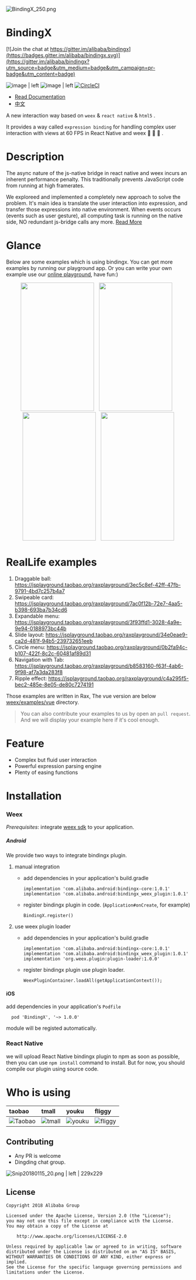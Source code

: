 
![BindingX_250.png](https://img.alicdn.com/tfs/TB1ZG58bb1YBuNjSszeXXablFXa-400-400.png "")

# BindingX

[![Join the chat at https://gitter.im/alibaba/bindingx](https://badges.gitter.im/alibaba/bindingx.svg)](https://gitter.im/alibaba/bindingx?utm_source=badge&utm_medium=badge&utm_campaign=pr-badge&utm_content=badge)

![image | left](https://img.shields.io/badge/PRs-welcome-brightgreen.svg "")
![image | left](https://img.shields.io/badge/license-Apache--2.0-brightgreen.svg "")
[![CircleCI](https://circleci.com/gh/alibaba/bindingx/tree/master.svg?style=svg)](https://circleci.com/gh/alibaba/bindingx/tree/master)

* [Read Documentation](https://alibaba.github.io/bindingx/guide/introduce)
* [中文](https://github.com/alibaba/bindingx/blob/master/README_cn.md)

A new interaction way based on `weex` & `react native` & `html5` .

It provides a way called `expression binding` for handling complex user interaction with views at 60 FPS in React Native and weex :tada: :tada: :tada: .

# Description

The async nature of the js-native bridge in react native and weex incurs an inherent performance penalty. This traditionally prevents JavaScript code from running at high framerates.

We exploreed and implemented a completely new approach to solve the problem. It's main idea is translate the user interaction into expression, and transfer those expressions into native environment. When events occurs (events such as user gesture), all computing task is running on the native side, NO redundant js-bridge calls any more. [Read More](https://alibaba.github.io/bindingx/guide/introduce)

# Glance

Below are some examples which is using bindingx. You can get more examples by running our playground app. Or you can write your own example use our [online playground](https://alibaba.github.io/bindingx/playground), have fun:)

<div align="center">
    <img style="margin-right:10px" src="https://gw.alicdn.com/tfs/TB1fES5bhGYBuNjy0FnXXX5lpXa-320-563.gif" width = "200" height = "350"/>
    <img style="margin-right:10px" src="https://gw.alicdn.com/tfs/TB1hOaKbbGYBuNjy0FoXXciBFXa-320-563.gif" width = "200" height = "350"/>
    <img style="margin-right:10px" src="https://gw.alicdn.com/tfs/TB1LCmUbkyWBuNjy0FpXXassXXa-320-563.gif" width = "200" height = "350"/>
    <img src="https://gw.alicdn.com/tfs/TB1FRGZbeuSBuNjy1XcXXcYjFXa-320-563.gif" width = "200" height = "350"/>
</div>

# RealLife examples

  1. Draggable ball: https://jsplayground.taobao.org/raxplayground/3ec5c8ef-42ff-47fb-9791-4bd7c257b4a7
  2. Swipeable card: https://jsplayground.taobao.org/raxplayground/7ac0f12b-72e7-4aa5-b398-693ba7b34cd6
  3. Expandable menu: https://jsplayground.taobao.org/raxplayground/3f93ffd1-3028-4a9e-9e94-0188973bc44b
  4. Slide layout: https://jsplayground.taobao.org/raxplayground/34e0eae9-ca2d-481f-94b5-239732651eeb
  5. Circle menu: https://jsplayground.taobao.org/raxplayground/0b2fa94c-b107-422f-8c2c-60481af89d31
  6. Navigation with Tab: https://jsplayground.taobao.org/raxplayground/b8583160-f63f-4ab6-9f98-af7a3da283f8
  7. Ripple effect: https://jsplayground.taobao.org/raxplayground/c4a295f5-bec2-485e-8e05-de80c7274191

Those examples are written in Rax, The vue version are below [weex/examples/vue](https://github.com/alibaba/bindingx/blob/master/weex/examples/vue/index.vue) directory.

> You can also contribute your examples to us by open an `pull request`. And we will display your example here if it's cool enough.

# Feature

* Complex but fluid user interaction
* Powerful expression parsing engine
* Plenty of easing functions


# Installation

### Weex

*Prerequisites*: integrate [weex sdk](https://github.com/apache/incubator-weex) to your application.

##### Android

We provide two ways to integrate bindingx plugin.

 1. manual integration

    * add dependencies in your application's build.gradle

        ```
        implementation 'com.alibaba.android:bindingx-core:1.0.1'
        implementation 'com.alibaba.android:bindingx_weex_plugin:1.0.1'
        ```

    * register bindingx plugin in code. (`Application#onCreate`, for example)

        ```
        BindingX.register()
        ```

 2. use weex plugin loader

    * add dependencies in your application's build.gradle

      ```
      implementation 'com.alibaba.android:bindingx-core:1.0.1'
      implementation 'com.alibaba.android:bindingx_weex_plugin:1.0.1'
      implementation 'org.weex.plugin:plugin-loader:1.0.0'
      ```

    * register bindingx plugin use plugin loader.

      ```
      WeexPluginContainer.loadAll(getApplicationContext());
      ```

#### iOS

add dependencies in your application's `Podfile`

```
  pod 'BindingX', '~> 1.0.0'
```

module will be registed automatically.

### React Native

we will upload React Native bindingx plugin to npm as soon as possible, then you can use `npm install` command to install. But for now, you should compile our plugin using source code.

# Who is using

| taobao | tmall | youku | fliggy |
| :--- | :--- | :--- | :--- |
| ![Taobao](https://img.alicdn.com/tfs/TB1N.thdzuhSKJjSspjXXci8VXa-256-256.png_60x60.jpg "") | ![tmall](https://img.alicdn.com/tps/TB15a7wOFXXXXcgXVXXXXXXXXXX-256-256.png_60x60.jpg "") | ![youku](https://img.alicdn.com/tfs/TB1jjyxhwoQMeJjy1XaXXcSsFXa-256-256.png_60x60.jpg "") | ![fliggy](https://img.alicdn.com/tfs/TB11rPqRXXXXXc_apXXXXXXXXXX-256-256.png_60x60.jpg "") |


## Contributing
* Any PR is welcome
* Dingding chat group.


![Snip20180115_20.png | left | 229x229](https://gw.alipayobjects.com/zos/skylark/fcc2b92e-06c2-4d8f-88ff-5cfb983735bf/2018/png/dfae0a43-4ecb-4f62-a5fb-d3f092cad66a.png "")

## License
```
Copyright 2018 Alibaba Group

Licensed under the Apache License, Version 2.0 (the "License");
you may not use this file except in compliance with the License.
You may obtain a copy of the License at

    http://www.apache.org/licenses/LICENSE-2.0

Unless required by applicable law or agreed to in writing, software
distributed under the License is distributed on an "AS IS" BASIS,
WITHOUT WARRANTIES OR CONDITIONS OF ANY KIND, either express or implied.
See the License for the specific language governing permissions and
limitations under the License.
```
